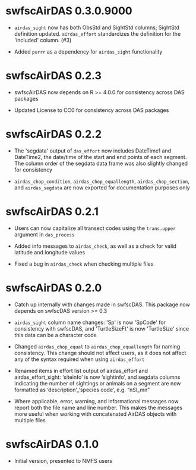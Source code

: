# swfscAirDAS 0.3.0.9000

* `airdas_sight` now has both ObsStd and SightStd columns; SightStd definition updated. `airdas_effort` standardizes the definition for the 'included' column. (#3)

* Added `purrr` as a dependency for `airdas_sight` functionality


# swfscAirDAS 0.2.3

* swfscAirDAS now depends on R >= 4.0.0 for consistency across DAS packages

* Updated License to CC0 for consistency across DAS packages


# swfscAirDAS 0.2.2

* The 'segdata' output of `das_effort` now includes DateTime1 and DateTime2, the date/time of the start and end points of each segment. The column order of the segdata data frame was also slightly changed for consistency

* `airdas_chop_condition`, `airdas_chop_equallength`, `airdas_chop_section`, and `airdas_segdata` are now exported for documentation purposes only


# swfscAirDAS 0.2.1

* Users can now capitalize all transect codes using the `trans.upper` argument in `das_process`

* Added info messages to `airdas_check`, as well as a check for valid latitude and longitude values

* Fixed a bug in `airdas_check` when checking multiple files


# swfscAirDAS 0.2.0

* Catch up internally with changes made in swfscDAS. This package now depends on swfscDAS version >= 0.3

* `airdas_sight` column name changes: 'Sp' is now 'SpCode' for consistency with swfscDAS, and 'TurtleSizeFt' is now 'TurtleSize' since this data can be a character code

* Changed `airdas_chop_equal` to `airdas_chop_equallength` for naming consistency. This change should not affect users, as it does not affect any of the syntax required when using `airdas_effort`

* Renamed items in effort list output of airdas_effort and airdas_effort_sight: ‘siteinfo’ is now ‘sightinfo’, and segdata columns indicating the number of sightings or animals on a segment are now formatted as ‘description’_‘species code’, e.g. “nSI_mn”

* Where applicable, error, warning, and informational messages now report both the file name and line number. This makes the messages more useful when working with concatenated AirDAS objects with multiple files


# swfscAirDAS 0.1.0

* Initial version, presented to NMFS users
